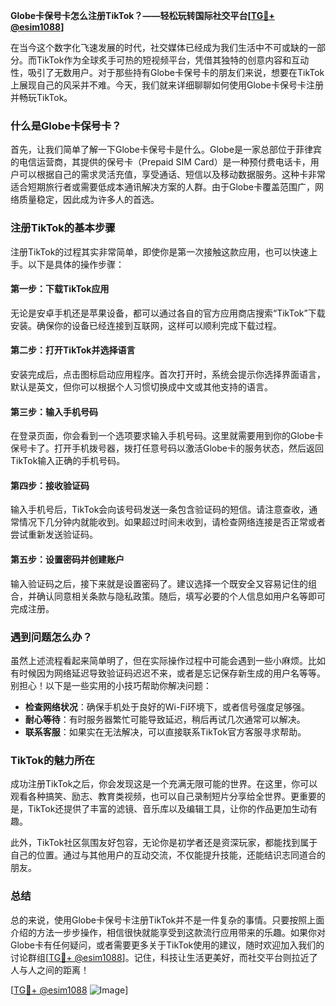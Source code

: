 **Globe卡保号卡怎么注册TikTok？——轻松玩转国际社交平台[[TG💪+ @esim1088](https://t.me/s/esim1088)]**

在当今这个数字化飞速发展的时代，社交媒体已经成为我们生活中不可或缺的一部分。而TikTok作为全球炙手可热的短视频平台，凭借其独特的创意内容和互动性，吸引了无数用户。对于那些持有Globe卡保号卡的朋友们来说，想要在TikTok上展现自己的风采并不难。今天，我们就来详细聊聊如何使用Globe卡保号卡注册并畅玩TikTok。

### 什么是Globe卡保号卡？

首先，让我们简单了解一下Globe卡保号卡是什么。Globe是一家总部位于菲律宾的电信运营商，其提供的保号卡（Prepaid SIM Card）是一种预付费电话卡，用户可以根据自己的需求灵活充值，享受通话、短信以及移动数据服务。这种卡非常适合短期旅行者或需要低成本通讯解决方案的人群。由于Globe卡覆盖范围广，网络质量稳定，因此成为许多人的首选。

### 注册TikTok的基本步骤

注册TikTok的过程其实非常简单，即使你是第一次接触这款应用，也可以快速上手。以下是具体的操作步骤：

#### 第一步：下载TikTok应用
无论是安卓手机还是苹果设备，都可以通过各自的官方应用商店搜索“TikTok”下载安装。确保你的设备已经连接到互联网，这样可以顺利完成下载过程。

#### 第二步：打开TikTok并选择语言
安装完成后，点击图标启动应用程序。首次打开时，系统会提示你选择界面语言，默认是英文，但你可以根据个人习惯切换成中文或其他支持的语言。

#### 第三步：输入手机号码
在登录页面，你会看到一个选项要求输入手机号码。这里就需要用到你的Globe卡保号卡了。打开手机拨号器，拨打任意号码以激活Globe卡的服务状态，然后返回TikTok输入正确的手机号码。

#### 第四步：接收验证码
输入手机号后，TikTok会向该号码发送一条包含验证码的短信。请注意查收，通常情况下几分钟内就能收到。如果超过时间未收到，请检查网络连接是否正常或者尝试重新发送验证码。

#### 第五步：设置密码并创建账户
输入验证码之后，接下来就是设置密码了。建议选择一个既安全又容易记住的组合，并确认同意相关条款与隐私政策。随后，填写必要的个人信息如用户名等即可完成注册。

### 遇到问题怎么办？

虽然上述流程看起来简单明了，但在实际操作过程中可能会遇到一些小麻烦。比如有时候因为网络延迟导致验证码迟迟不来，或者是忘记保存新生成的用户名等等。别担心！以下是一些实用的小技巧帮助你解决问题：

- **检查网络状况**：确保手机处于良好的Wi-Fi环境下，或者信号强度足够强。
- **耐心等待**：有时服务器繁忙可能导致延迟，稍后再试几次通常可以解决。
- **联系客服**：如果实在无法解决，可以直接联系TikTok官方客服寻求帮助。

### TikTok的魅力所在

成功注册TikTok之后，你会发现这是一个充满无限可能的世界。在这里，你可以观看各种搞笑、励志、教育类视频，也可以自己录制短片分享给全世界。更重要的是，TikTok还提供了丰富的滤镜、音乐库以及编辑工具，让你的作品更加生动有趣。

此外，TikTok社区氛围友好包容，无论你是初学者还是资深玩家，都能找到属于自己的位置。通过与其他用户的互动交流，不仅能提升技能，还能结识志同道合的朋友。

### 总结

总的来说，使用Globe卡保号卡注册TikTok并不是一件复杂的事情。只要按照上面介绍的方法一步步操作，相信很快就能享受到这款流行应用带来的乐趣。如果你对Globe卡有任何疑问，或者需要更多关于TikTok使用的建议，随时欢迎加入我们的讨论群组[[TG💪+ @esim1088](https://t.me/s/esim1088)]。记住，科技让生活更美好，而社交平台则拉近了人与人之间的距离！

[[TG💪+ @esim1088](https://t.me/s/esim1088) ![Image](https://i.postimg.cc/4NQfJmqS/Snipaste-2025-05-13-00-14-12.png)]